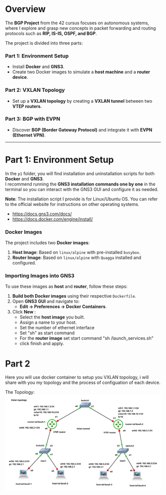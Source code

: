 # Overview
The **BGP Project** from the 42 cursus focuses on autonomous systems, where I explore and grasp new concepts in packet forwarding and routing protocols such as **RIP, IS-IS, OSPF, and BGP**.  

The project is divided into three parts:  

### Part 1: Environment Setup  
- Install **Docker** and **GNS3**.  
- Create two Docker images to simulate a **host machine** and a **router device**.  

### Part 2: VXLAN Topology  
- Set up a **VXLAN topology** by creating a **VXLAN tunnel** between two **VTEP routers**.  

### Part 3: BGP with EVPN  
- Discover **BGP (Border Gateway Protocol)** and integrate it with **EVPN (Ethernet VPN)**.  

---

# Part 1: Environment Setup  
In the `p1` folder, you will find installation and uninstallation scripts for both **Docker** and **GNS3**.  
I recommend running the **GNS3 installation commands one by one** in the terminal so you can interact with the GNS3 GUI and configure it as needed.  

**Note**: The installation script I provide is for Linux/Ubuntu OS. You can refer to the official website for instructions on other operating systems.
   -   https://docs.gns3.com/docs/
   -   https://docs.docker.com/engine/install/
   
### Docker Images  
The project includes two **Docker images**:  
1. **Host Image**: Based on `linux/alpine` with pre-installed `busybox`.  
2. **Router Image**: Based on `linux/alpine` with `Quagga` installed and configured.  

### Importing Images into GNS3  
To use these images as **host** and **router**, follow these steps:  

1. **Build both Docker images** using their respective `Dockerfile`.  
2. Open **GNS3 GUI** and navigate to:  
   - **Edit → Preferences → Docker Containers**.  
3. Click **New** :  
   - Select the **host image** you built.  
   - Assign a name to your host.  
   - Set the number of ethernet interface
   - Set "sh" as start command
   - For the **router image** set start command "sh /launch_services.sh"
   - click finish and apply.

# Part 2

   Here you will use docker container to setup you VXLAN topology, i will share with you my topology and the process
of configuation of each device.
  
The Topology:
![VXLAN Topology](./vxlan_topology.png)
